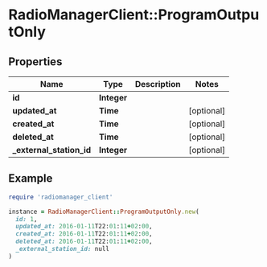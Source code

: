 # RadioManagerClient::ProgramOutputOnly

## Properties

| Name | Type | Description | Notes |
| ---- | ---- | ----------- | ----- |
| **id** | **Integer** |  |  |
| **updated_at** | **Time** |  | [optional] |
| **created_at** | **Time** |  | [optional] |
| **deleted_at** | **Time** |  | [optional] |
| **_external_station_id** | **Integer** |  | [optional] |

## Example

```ruby
require 'radiomanager_client'

instance = RadioManagerClient::ProgramOutputOnly.new(
  id: 1,
  updated_at: 2016-01-11T22:01:11+02:00,
  created_at: 2016-01-11T22:01:11+02:00,
  deleted_at: 2016-01-11T22:01:11+02:00,
  _external_station_id: null
)
```

